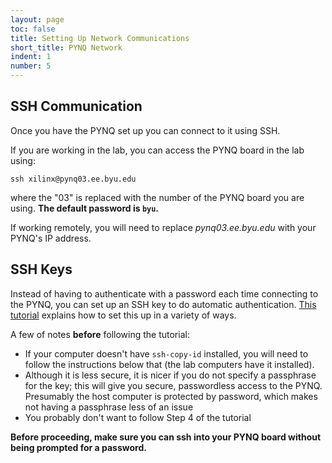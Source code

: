 ```yaml
---
layout: page
toc: false
title: Setting Up Network Communications
short_title: PYNQ Network
indent: 1
number: 5
---
```



## SSH Communication 
Once you have the PYNQ set up you can connect to it using SSH. 

If you are working in the lab, you can access the PYNQ board in the lab using:

    ssh xilinx@pynq03.ee.byu.edu
        
where the "03" is replaced with the number of the PYNQ board you are using.  **The default password is `byu`.**  

If working remotely, you will need to replace *pynq03.ee.byu.edu* with your PYNQ's IP address.





## SSH Keys
Instead of having to authenticate with a password each time connecting to the PYNQ, you can set up an SSH key to do automatic authentication.  [This tutorial](https://www.digitalocean.com/community/tutorials/how-to-set-up-ssh-keys-on-ubuntu-1804) explains how to set this up in a variety of ways.

A few of notes __before__ following the tutorial:
  * If your computer doesn't have `ssh-copy-id` installed, you will need to follow the instructions below that (the lab computers have it installed). 
  * Although it is less secure, it is nicer if you do not specify a passphrase for the key; this will give you secure, passwordless access to the PYNQ.  Presumably the host computer is protected by password, which makes not having a passphrase less of an issue
  * You probably don't want to follow Step 4 of the tutorial

**Before proceeding, make sure you can ssh into your PYNQ board without being prompted for a password.**

